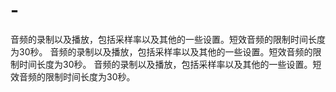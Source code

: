 # -
音频的录制以及播放，包括采样率以及其他的一些设置。短效音频的限制时间长度为30秒。
音频的录制以及播放，包括采样率以及其他的一些设置。短效音频的限制时间长度为30秒。
音频的录制以及播放，包括采样率以及其他的一些设置。短效音频的限制时间长度为30秒。

